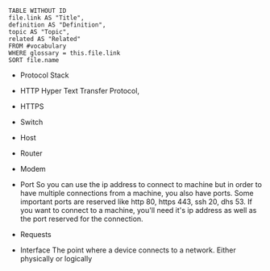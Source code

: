 ```dataview 
TABLE WITHOUT ID
file.link AS "Title",
definition AS "Definition",
topic AS "Topic",
related AS "Related"
FROM #vocabulary 
WHERE glossary = this.file.link
SORT file.name

```


- Protocol Stack

- HTTP
  Hyper Text Transfer Protocol, 
- HTTPS
- Switch
- Host
- Router
- Modem
- Port
  So you can use the ip address to connect to machine but in order to have multiple connections from a machine, you also have ports. Some important ports are reserved like http 80, https 443, ssh 20, dhs 53.
  If you want to connect to a machine, you'll need it's ip address as well as the port reserved for the connection.
- Requests
- Interface
  The point where a device connects to a network. Either physically or logically